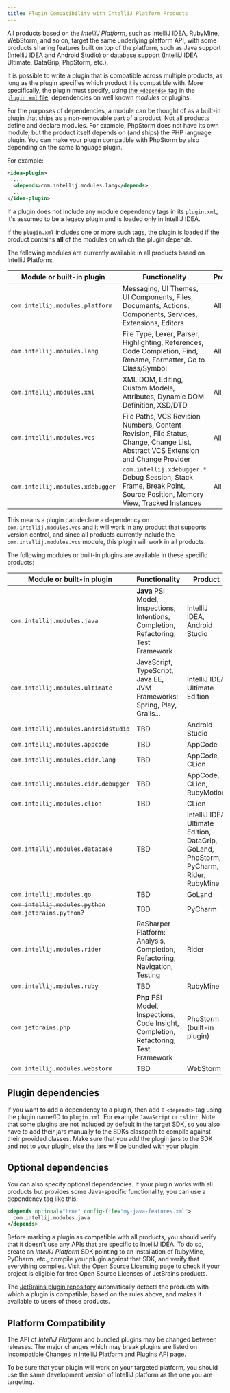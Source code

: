 ```yaml
---
title: Plugin Compatibility with IntelliJ Platform Products
---
```

<style>
  table {
    width:100%;
  }
  th:first-child, td:first-child {
    width: 30%;
  }
  th:last-child, td:last-child {
    width: 30%;
  }
</style>

<!--TODO link to sample_plugin file-->

All products based on the _IntelliJ Platform_, such as IntelliJ IDEA, RubyMine, WebStorm, and so on, target the same underlying platform API, with some products sharing features built on top of the platform, such as Java support (IntelliJ IDEA
and Android Studio) or database support (IntelliJ IDEA Ultimate, DataGrip, PhpStorm, etc.).

It is possible to write a plugin that is compatible across multiple products, as long as the plugin specifies which product it is compatible with. More specifically, the plugin must specify, using [the `<depends>` tag](/basics/plugin_structure/plugin_dependencies.md) in the [`plugin.xml` file](/basics/plugin_structure/plugin_configuration_file.md), dependencies on well known _modules_ or plugins.

For the purposes of dependencies, a module can be thought of as a built-in plugin that ships as a non-removable part of a product. Not all products define and declare modules. For example, PhpStorm does not have its own module, but the product itself depends on (and ships) the PHP language plugin. You can make your plugin compatible with PhpStorm by also depending on the same language plugin.

For example:

```xml
<idea-plugin>
  ...
  <depends>com.intellij.modules.lang</depends>
  ...
</idea-plugin>
```

<!--TODO link to sample_plugin file--> 

If a plugin does not include any module dependency tags in its `plugin.xml`, it's assumed to be a legacy plugin and is loaded only in IntelliJ IDEA. 

If the `plugin.xml` includes one or more such tags, the plugin is loaded if the product contains **all** of the modules on which the plugin depends.

The following modules are currently available in all products based on IntelliJ Platform:

| Module or built-in plugin  | Functionality  | Product  | 
|----------------------------|----------------|----------|
| `com.intellij.modules.platform`  | Messaging, UI Themes, UI Components, Files, Documents, Actions, Components, Services, Extensions, Editors  | All  |
| `com.intellij.modules.lang`  | File Type, Lexer, Parser, Highlighting, References, Code Completion, Find, Rename, Formatter, Go to Class/Symbol  | All  |
| `com.intellij.modules.xml`  | XML DOM, Editing, Custom Models, Attributes, Dynamic DOM Definition, XSD/DTD  | All  |
| `com.intellij.modules.vcs`  | File Paths, VCS Revision Numbers, Content Revision, File Status, Change, Change List, Abstract VCS Extension and Change Provider  | All  |
| `com.intellij.modules.xdebugger`  | `com.intellij.xdebugger.*` Debug Session, Stack Frame, Break Point, Source Position, Memory View, Tracked Instances | All  |

This means a plugin can declare a dependency on `com.intellij.modules.vcs` and it will work in any product that supports version control, and since all products currently include the `com.intellij.modules.vcs` module, this plugin will work in all products.

The following modules or built-in plugins are available in these specific products:

| Module or built-in plugin  | Functionality  | Product  | 
|----------------------------|----------------|----------|
| `com.intellij.modules.java`  | **Java** PSI Model, Inspections, Intentions, Completion, Refactoring, Test Framework  | IntelliJ IDEA, Android Studio                   |
| `com.intellij.modules.ultimate`      | JavaScript, TypeScript, Java EE, JVM Frameworks: Spring, Play, Grails...  | IntelliJ IDEA Ultimate Edition                                                       |
| `com.intellij.modules.androidstudio` | TBD  | Android Studio                                                                       |
| `com.intellij.modules.appcode`       | TBD  | AppCode                                                                              |
| `com.intellij.modules.cidr.lang`     | TBD  | AppCode, CLion                                                                       |
| `com.intellij.modules.cidr.debugger` | TBD  | AppCode, CLion, RubyMotion                                                           |
| `com.intellij.modules.clion`         | TBD  | CLion                                                                                |
| `com.intellij.modules.database`      | TBD  | IntelliJ IDEA Ultimate Edition, DataGrip, GoLand, PhpStorm, PyCharm, Rider, RubyMine  |
| `com.intellij.modules.go`            | TBD  | GoLand                                                                               |
| ~~`com.intellij.modules.python`~~ `com.jetbrains.python`? | TBD  | PyCharm                                                                              |
| `com.intellij.modules.rider`         | ReSharper Platform: Analysis, Completion, Refactoring, Navigation, Testing   | Rider                                                                                |
| `com.intellij.modules.ruby`          | TBD  | RubyMine                                                                             |
| `com.jetbrains.php`                  | **Php** PSI Model, Inspections, Code Insight, Completion, Refactoring, Test Framework | PhpStorm (built-in plugin)                                                           |
| `com.intellij.modules.webstorm`      | TBD  | WebStorm                                                                             |

## Plugin dependencies

If you want to add a dependency to a plugin, then add a `<depends>` tag using the plugin name/ID to `plugin.xml`. For example `JavaScript` or `tslint`. Note that some plugins are not included by default in the target SDK, so you also have to add their jars manually to the SDKs classpath to compile against their provided classes. Make sure that you add the plugin jars to the SDK and not to your plugin, else the jars will be bundled with your plugin.

## Optional dependencies

You can also specify optional dependencies. If your plugin works with all products but provides some Java-specific functionality, you can use a dependency tag like this:

```xml
<depends optional="true" config-file="my-java-features.xml">
  com.intellij.modules.java
</depends>
```

Before marking a plugin as compatible with all products, you should verify that it doesn't use any APIs that are specific to IntelliJ IDEA. To do so, create an _IntelliJ Platform_ SDK pointing to an installation of RubyMine, PyCharm, etc., compile your plugin against that SDK, and verify that everything compiles. Visit the [Open Source Licensing page](https://www.jetbrains.com/buy/opensource/) to check if your project is eligible for free Open Source Licenses of JetBrains products.

The [JetBrains plugin repository](https://plugins.jetbrains.com/) automatically detects the products with which a plugin is compatible, based on the rules above, and makes it available to users of those products.

## Platform Compatibility

The API of _IntelliJ Platform_ and bundled plugins may be changed between releases. The major changes which may break plugins are listed on [Incompatible Changes in IntelliJ Platform and Plugins API](/reference_guide/api_changes_list.md) page.

To be sure that your plugin will work on your targeted platform, you should use the same development version of IntelliJ platform as the one you are targeting. 
